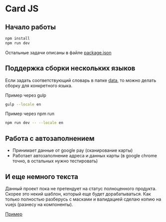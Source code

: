 # Card JS

## Начало работы

``` bash
npm install
npm run dev
```

Остальные задачи описаны в файле [package.json](https://github.com/MaxFeskov/card-js/blob/master/package.json)

## Поддержка сборки нескольких языков

Если задать соответствующий словарь в папке [data](https://github.com/MaxFeskov/card-js/tree/master/src/data), то можно делать сборку для конкретного языка.

Пример через gulp

``` bash
gulp --locale en
```

Пример через npm run

``` bash
npm run dev -- --locale en
```

## Работа с автозаполнением

* Принимает данные от google pay (сканирование карты)
* Работает автозаполнение адреса и данных карты (в google chrome точно, в остальных нужно тестировать)

## И еще немного текста

Данный проект пока не претендует на статус полноценного продукта. Скорее это некий шаблон, который еще будет дорабатываться. Как только полностью разберусь с масками и валидацией сделаю копию на vuejs (разнесу на компоненты).

[Пример](https://maxfeskov.github.io/card-js/)
